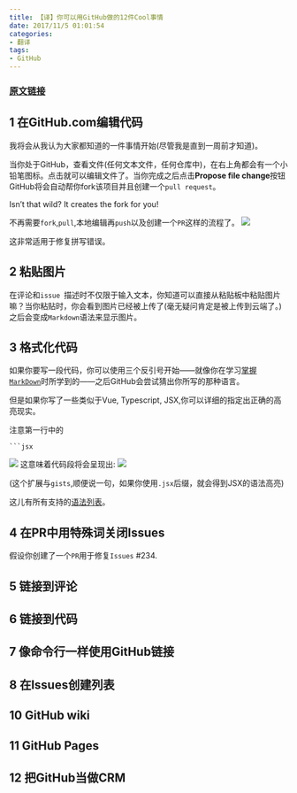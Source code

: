 ```yaml
---
title: 【译】你可以用GitHub做的12件Cool事情
date: 2017/11/5 01:01:54       
categories: 
- 翻译
tags: 
- GitHub
---
```

### [原文链接](https://hackernoon.com/12-cool-things-you-can-do-with-github-f3e0424cf2f0)

## 1 在GitHub.com编辑代码

我将会从我认为大家都知道的一件事情开始(尽管我是直到一周前才知道)。

当你处于GitHub，查看文件(任何文本文件，任何仓库中)，在右上角都会有一个小铅笔图标。点击就可以编辑文件了。当你完成之后点击**Propose file change**按钮GitHub将会自动帮你fork该项目并且创建一个`pull request`。

Isn’t that wild? It creates the fork for you!

不再需要`fork`,`pull`,本地编辑再`push`以及创建一个`PR`这样的流程了。
![](https://ws3.sinaimg.cn/large/006tKfTcgy1fl5eo3789hj30m80mjwhy.jpg)

这非常适用于修复拼写错误。

## 2 粘贴图片

在评论和`issue `描述时不仅限于输入文本，你知道可以直接从粘贴板中粘贴图片嘛？当你粘贴时，你会看到图片已经被上传了(毫无疑问肯定是被上传到云端了。)之后会变成`Markdown`语法来显示图片。


## 3 格式化代码
如果你要写一段代码，你可以使用三个反引号开始——就像你在学习[掌握`MarkDown`](https://guides.github.com/features/mastering-markdown/)时所学到的——之后GitHub会尝试猜出你所写的那种语言。

但是如果你写了一些类似于Vue, Typescript, JSX,你可以详细的指定出正确的高亮现实。

注意第一行中的
```
```jsx
```

![](https://ws1.sinaimg.cn/large/006tKfTcgy1fl5fe2vu3rj30b607kq39.jpg)
这意味着代码段将会呈现出:
![](https://ws4.sinaimg.cn/large/006tKfTcgy1fl5ffl8q7sj30bz06gq36.jpg)

(这个扩展与`gists`,顺便说一句，如果你使用`.jsx`后缀，就会得到JSX的语法高亮)

这儿有所有支持的[语法列表](https://github.com/github/linguist/blob/fc1404985abb95d5bc33a0eba518724f1c3c252e/vendor/README.md)。

## 4 在PR中用特殊词关闭Issues

假设你创建了一个`PR`用于修复`Issues` #234.

## 5 链接到评论

## 6 链接到代码

## 7 像命令行一样使用GitHub链接

## 8 在Issues创建列表

## 10 GitHub wiki

## 11 GitHub Pages

## 12 把GitHub当做CRM


